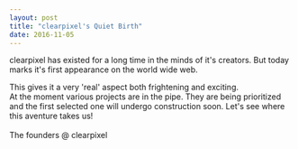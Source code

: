 ```yaml
---
layout: post
title: "clearpixel's Quiet Birth"
date: 2016-11-05
---
```


clearpixel has existed for a long time in the minds of it's creators. But today marks it's first appearance on the world wide web.

This gives it a very 'real' aspect both frightening and exciting.<br>
At the moment various projects are in the pipe. They are being prioritized and the first selected one will undergo construction soon. Let's see where this aventure takes us!
<br>
<br>
The founders @ clearpixel


